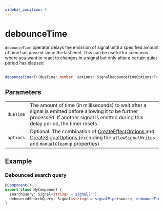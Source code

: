 ```yaml
---
sidebar_position: 6
---
```


# debounceTime

<code>debounceTime</code> operator delays the emission of signal until a specified amount of time has passed since the last emit.
This can be useful for scenarios where you want to react to changes in a signal but only after a certain quiet period has elapsed.
<br/><br/>

```ts
debounceTime<T>(dueTime: number, options: SignalDebounceTimeOptions<T> = {}): T
```

## Parameters

<table>
  <tbody>
    <tr>
      <td>
        <code>dueTime</code>
      </td>
      <td>
        The amount of time (in milliseconds) to wait after a signal is emitted before allowing it to be further processed. If another signal is emitted during this delay period, the timer resets
      </td>
    </tr>
    <tr>
      <td> 
        <code>options</code>
      </td>
      <td>
        Optional.
        The combination of
        <a target="_blank" href="https://angular.io/api/core/CreateEffectOptions"> CreateEffectOptions </a> and 
        <a target="_blank" href="https://angular.io/api/core/CreateSignalOptions"> CreateSignalOptions </a>
        (excluding the <code>allowSignalWrites</code> and <code>manualCleanup</code> properties)
      </td>
    </tr>

  </tbody>
</table>

## Example

### Debounced search query

```ts
@Component()
export class MyComponent {
  searchQuery: Signal<string> = signal('');
  debouncedSearchQuery: Signal<string> = signalPipe(source, debounceTime(500));
}
```
